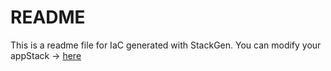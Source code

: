 # README
This is a readme file for IaC generated with StackGen.
You can modify your appStack -> [here](http://main.dev.stackgen.com/appstacks/16222290-9b36-474f-8019-338a25ba8cfe)
